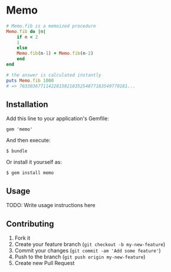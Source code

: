 # Memo

```ruby
# Memo.fib is a memoized procedure
Memo.fib do |n|
    if n < 2
    1
    else
    Memo.fib(n-1) + Memo.fib(n-2)
    end
end

# the answer is calculated instantly
puts Memo.fib 1000
# => 70330367711422815821835254877183549770181...
```

## Installation

Add this line to your application's Gemfile:

    gem 'memo'

And then execute:

    $ bundle

Or install it yourself as:

    $ gem install memo

## Usage

TODO: Write usage instructions here

## Contributing

1. Fork it
2. Create your feature branch (`git checkout -b my-new-feature`)
3. Commit your changes (`git commit -am 'Add some feature'`)
4. Push to the branch (`git push origin my-new-feature`)
5. Create new Pull Request
